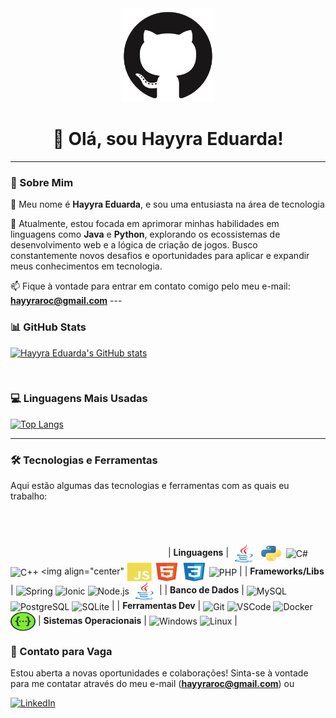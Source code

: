 <div align="center">
  <img src="https://raw.githubusercontent.com/devicons/devicon/master/icons/github/github-original.svg" alt="GitHub Logo" width="150" height="150"/>
  <h1>👋 Olá, sou Hayyra Eduarda!</h1>
</div>

---

### 🚀 Sobre Mim

👀 Meu nome é **Hayyra Eduarda**, e sou uma entusiasta na área de tecnologia 

🌱 Atualmente, estou focada em aprimorar minhas habilidades em linguagens como **Java** e **Python**, explorando os ecossistemas de desenvolvimento web e a lógica de criação de jogos. Busco constantemente novos desafios e oportunidades para aplicar e expandir meus conhecimentos em tecnologia.

📫 Fique à vontade para entrar em contato comigo pelo meu e-mail: **hayyraroc@gmail.com** ---

### 📊 GitHub Stats

[![Hayyra Eduarda's GitHub stats](https://github-readme-stats.vercel.app/api?username=Hrdudx&show_icons=true&theme=dark&include_all_commits=true&count_private=true)](https://github.com/Hrdudx)

<br>

### 💻 Linguagens Mais Usadas

[![Top Langs](https://github-readme-stats.vercel.app/api/top-langs/?username=Hrdudx&layout=compact&theme=dark)](https://github.com/Hrdudx)

---

### 🛠️ Tecnologias e Ferramentas

Aqui estão algumas das tecnologias e ferramentas com as quais eu trabalho:
                                                                                                                                                                                                                                                                                                                                                                                                                                                                                                                                                                                                                                                                                                                
| **Linguagens** | <img align="center" alt="Java" height="30" width="40" src="https://raw.githubusercontent.com/devicons/devicon/master/icons/java/java-original.svg"> <img align="center" alt="Python" height="30" width="40" src="https://raw.githubusercontent.com/devicons/devicon/master/icons/python/python-original.svg"> <img align="center" alt="C#" height="30" width="40" src="https://cdn.jsdelivr.net/gh/devicons/devicon/icons/csharp/csharp-original.svg"> <img align="center" alt="C++" height="30" width="40" src="https://cdn.jsdelivr.net/gh/devicons/devicon/icons/cplusplus/cplusplus-original.svg"> <img align="center"  <img align="center" alt="JavaScript" height="30" width="40" src="https://raw.githubusercontent.com/devicons/devicon/master/icons/javascript/javascript-plain.svg"> <img align="center" alt="HTML5" height="30" width="40" src="https://raw.githubusercontent.com/devicons/devicon/master/icons/html5/html5-original.svg"> <img align="center" alt="CSS3" height="30" width="40" src="https://raw.githubusercontent.com/devicons/devicon/master/icons/css3/css3-original.svg"> <img align="center" alt="PHP" height="30" width="40" src="https://cdn.jsdelivr.net/gh/devicons/devicon/icons/php/php-original.svg"> |
| **Frameworks/Libs** | <img align="center" alt="Spring" height="30" width="40" src="https://cdn.jsdelivr.net/gh/devicons/devicon/icons/spring/spring-original.svg"> <img align="center" alt="Ionic" height="30" width="40" src="https://cdn.jsdelivr.net/gh/devicons/devicon/icons/ionic/ionic-original.svg"> <img align="center" alt="Node.js" height="30" width="40" src="https://cdn.jsdelivr.net/gh/devicons/devicon/icons/nodejs/nodejs-original.svg"> <img align="center" alt="Swing" height="30" width="40" src="https://raw.githubusercontent.com/devicons/devicon/master/icons/java/java-original.svg"> |
| **Banco de Dados** | <img align="center" alt="MySQL" height="30" width="40" src="https://cdn.jsdelivr.net/gh/devicons/devicon/icons/mysql/mysql-original.svg"> <img align="center" alt="PostgreSQL" height="30" width="40" src="https://cdn.jsdelivr.net/gh/devicons/devicon/icons/postgresql/postgresql-original.svg">  <img align="center" alt="SQLite" height="30" width="40" src="https://cdn.jsdelivr.net/gh/devicons/devicon/icons/sqlite/sqlite-original.svg"> |
| **Ferramentas Dev** | <img align="center" alt="Git" height="30" width="40" src="https://cdn.jsdelivr.net/gh/devicons/devicon/icons/git/git-original.svg"> <img align="center" alt="VSCode" height="30" width="40" src="https://cdn.jsdelivr.net/gh/devicons/devicon/icons/vscode/vscode-original.svg"> <img align="center" alt="Docker" height="30" width="40" src="https://cdn.jsdelivr.net/gh/devicons/devicon/icons/docker/docker-original.svg"> <img align="center" alt="Swagger" height="30" width="40" src="https://raw.githubusercontent.com/devicons/devicon/master/icons/swagger/swagger-original.svg"> 
| **Sistemas Operacionais** | <img align="center" alt="Windows" height="30" width="40" src="https://cdn.jsdelivr.net/gh/devicons/devicon/icons/windows8/windows8-original.svg"> <img align="center" alt="Linux" height="30" width="40" src="https://cdn.jsdelivr.net/gh/devicons/devicon/icons/linux/linux-original.svg"> |


### 💼 Contato para Vaga

Estou aberta a novas oportunidades e colaborações! Sinta-se à vontade para me contatar através do meu e-mail (**hayyraroc@gmail.com**) ou 

[![LinkedIn](https://img.shields.io/badge/LinkedIn-0077B5?style=for-the-badge&logo=linkedin&logoColor=white)](https://www.linkedin.com/in/hayyraeduarda/) 

